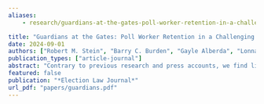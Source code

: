 ```yaml
---
aliases:
    - research/guardians-at-the-gates-poll-worker-retention-in-a-challenging-election-environment/

title: "Guardians at the Gates: Poll Worker Retention in a Challenging Election Environment"
date: 2024-09-01
authors: ["Robert M. Stein", "Barry C. Burden", "Gayle Alberda", "Lonna Atkeson", "Lisa Bryant", "Rachel Cobb", "Michael Gilbert", "Josh Hostetter", "David C. Kimball", "Matthew Lamb", "Kenneth R. Mayer", "Costas Panagopoulos", admin, "Corwin Smidt", "Jennifer Victor"]
publication_types: ["article-journal"]
abstract: "Contrary to previous research and press accounts, we find limited evidence that persons who worked the polls in the past, including the 2020 election, are reticent to work in future elections. Our explanation focuses on the motivation and affect persons have to work the polls. Persons who believe their work at the polls is consequential for their community and who feel their work is valued, respected, and well supported are highly motivated to work the polls in future elections. Conflict at the polls with voters and poll watchers, aspects of poll worker training, and collaborations with other poll workers have no appreciable impact on the willingness to work the polls. Only the magnitude and diversity of problems poll workers observed voters had casting their ballots are significant deterrents to working the polls. Our findings identify efficacious steps local election officials can take to recruit and retain persons to work the polls in future elections."
featured: false
publication: "*Election Law Journal*"
url_pdf: "papers/guardians.pdf"
---
```


